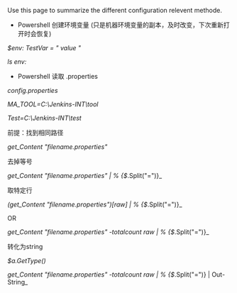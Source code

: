 Use this page to summarize the different configuration relevent methode.
* Powershell 创建环境变量 (只是机器环境变量的副本，及时改变，下次重新打开时会恢复)

_$env: TestVar = " value "_

_ls env:_

* Powershell 读取 .properties 

_config.properties_

_MA_TOOL=C:\Jenkins-INT\tool_

_Test=C:\Jenkins-INT\test_

前提：找到相同路径

_get_Content "filename.properties"_

去掉等号

_get_Content "filename.properties" | % {$_.Split("=")}_

取特定行

_(get_Content "filename.properties")[raw] | % {$_.Split("=")}_

OR

_get_Content "filename.properties" -totalcount raw | % {$_.Split("=")}_

转化为string

_$a.GetType()_

_get_Content "filename.properties" -totalcount raw | % {$_.Split("=")} | Out-String_ 
